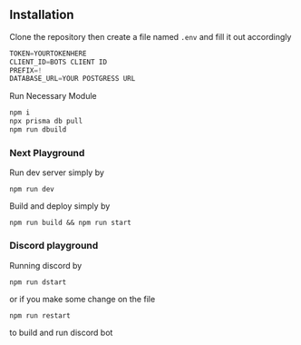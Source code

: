 ## Installation

Clone the repository then create a file named `.env` and fill it out accordingly

```js
TOKEN=YOURTOKENHERE
CLIENT_ID=BOTS CLIENT ID
PREFIX=!
DATABASE_URL=YOUR POSTGRESS URL
```

Run Necessary Module

```sh
npm i
npx prisma db pull
npm run dbuild
```

### Next Playground

Run dev server simply by

```
npm run dev
```

Build and deploy simply by

```
npm run build && npm run start
```

### Discord playground

Running discord by

```
npm run dstart
```

or if you make some change on the file

```
npm run restart
```

to build and run discord bot
